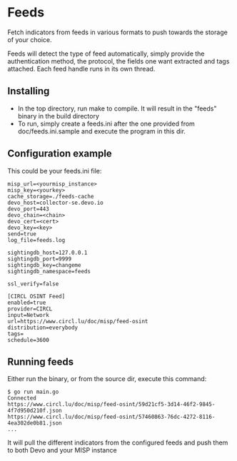 Feeds
=====

Fetch indicators from feeds in various formats to push towards the storage of your choice.

Feeds will detect the type of feed automatically, simply provide the authentication method, the protocol, the fields one want extracted and tags attached. Each feed handle runs in its own thread.

Installing
----------

* In the top directory, run make to compile. It will result in the "feeds" binary in the build directory
* To run, simply create a feeds.ini after the one provided from doc/feeds.ini.sample and execute the program in this dir.

Configuration example
---------------------

This could be your feeds.ini file:

```
misp_url=<yourmisp_instance>
misp_key=<yourkey>
cache_storage=./feeds-cache
devo_host=collector-se.devo.io
devo_port=443
devo_chain=<chain>
devo_cert=<cert>
devo_key=<key>
send=true
log_file=feeds.log

sightingdb_host=127.0.0.1
sightingdb_port=9999
sightingdb_key=changeme
sightingdb_namespace=feeds

ssl_verify=false

[CIRCL OSINT Feed]
enabled=true
provider=CIRCL
input=Network
url=https://www.circl.lu/doc/misp/feed-osint
distribution=everybody
tags=
schedule=3600
```

Running feeds
-------------

Either run the binary, or from the source dir, execute this command:

```
$ go run main.go 
Connected
https://www.circl.lu/doc/misp/feed-osint/59d21cf5-3d14-46f2-9845-4f7d950d210f.json
https://www.circl.lu/doc/misp/feed-osint/57460863-76dc-4272-8116-4ea302de0b81.json
...
```

It will pull the different indicators from the configured feeds and push them to both Devo and your MISP instance




